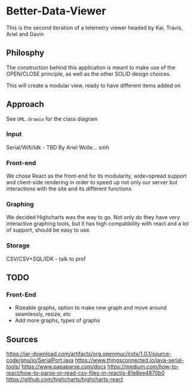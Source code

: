 # Better-Data-Viewer
This is the second iteration of a telemetry viewer headed by Kai, Travis, Ariel and Gavin

## Philosphy
The construction behind this application is meant to make use of the OPEN/CLOSE principle, as well as the other SOLID design choices.

This will create a modular view, ready to have different items added on

## Approach
See `UML.drawio` for the class diagram

### Input
Serial/Wifi/Idk - TBD By Ariel Wolle... smh

### Front-end
We chose React as the front-end for its modularity, wide=spread support and client-side rendering in order to speed up not only our server 
but interactions with the site and its different functions

### Graphing
We decided Highcharts was the way to go. Not only do they have very interactive graphing tools, but it has high compatibility with react and
a lot of support, should be easy to use.

### Storage
CSV/CSV+SQL/IDK - talk to prof

## TODO

### Front-End
- Rizeable graphs, option to make new graph and move around seamlessly, resize, etc
- Add more graphs, types of graphs


## Sources
https://jar-download.com/artifacts/org.openmuc/jrxtx/1.0.1/source-code/gnu/io/SerialPort.java
https://www.thingsconnected.io/java-serial-tools/
https://www.papaparse.com/docs
https://medium.com/how-to-react/how-to-parse-or-read-csv-files-in-reactjs-81e8ee4870b0
https://github.com/highcharts/highcharts-react
